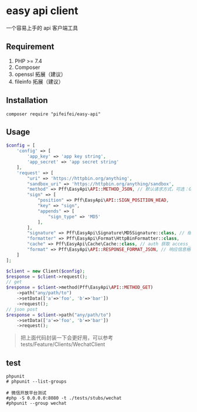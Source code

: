 # easy api client

一个容易上手的 api 客户端工具

## Requirement

1. PHP >= 7.4
2. Composer
3. openssl 拓展（建议）
4. fileinfo 拓展（建议）

## Installation

```shell
composer require "pifeifei/easy-api"
```

## Usage

```php
$config = [
    'config' => [
        'app_key' => 'app key string',
        'app_secret' => 'app secret string'
    ],
    'request' => [
        "uri" => 'https://httpbin.org/anything',
        "sandbox_uri" => 'https://httpbin.org/anything/sandbox',
        "method" => Pff\EasyApi\API::METHOD_JSON, // 默认请求方式，可选：GET, POST, JSON
        "sign" => [
            "position" => Pff\EasyApi\API::SIGN_POSITION_HEAD,
            "key" => "sign",
            "appends" => [
                "sign_type" => 'MD5'
            ],
        ],
        "signature" => Pff\EasyApi\Signature\MD5Signature::class, // 继承 \Pff\EasyApi\Signature\SignatureInterface::class
        "formatter" => Pff\EasyApi\Format\HttpBinFormatter::class,
        "cache" => Pff\EasyApi\Cache\Cache::class, // auth 获取 access_token 等数据后，保存数据时会用到
        "format" => Pff\EasyApi\API::RESPONSE_FORMAT_JSON, // 响应信息格式化
    ]
];

$client = new Client($config);
$response = $client->request();
// get
$response = $client->method(Pff\EasyApi\API::METHOD_GET)
    ->path("any/path/to")
    ->setData(['a'=>'foo', 'b'=>'bar'])
    ->request();
// json post
$response = $client->path("any/path/to")
    ->setData(['a'=>'foo', 'b'=>'bar'])
    ->request();
```

> 把上面代码封装一下会更好用，可以参考 tests/Feature/Clients/WechatClient


## test

```shell
phpunit
# phpunit --list-groups

# 微信开放平台测试
#php -S 0.0.0.0:8080 -t ./tests/stubs/wechat
#phpunit --group wechat
```
